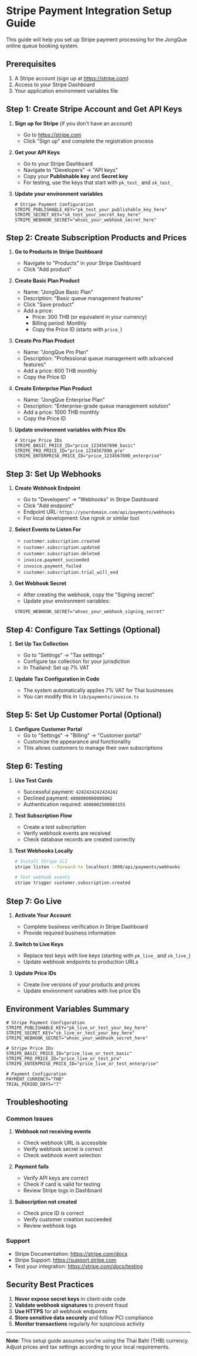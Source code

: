 # Stripe Payment Integration Setup Guide

This guide will help you set up Stripe payment processing for the JongQue online queue booking system.

## Prerequisites

1. A Stripe account (sign up at https://stripe.com)
2. Access to your Stripe Dashboard
3. Your application environment variables file

## Step 1: Create Stripe Account and Get API Keys

1. **Sign up for Stripe** (if you don't have an account)
   - Go to https://stripe.com
   - Click "Sign up" and complete the registration process

2. **Get your API Keys**
   - Go to your Stripe Dashboard
   - Navigate to "Developers" → "API keys"
   - Copy your **Publishable key** and **Secret key**
   - For testing, use the keys that start with `pk_test_` and `sk_test_`

3. **Update your environment variables**
   ```env
   # Stripe Payment Configuration
   STRIPE_PUBLISHABLE_KEY="pk_test_your_publishable_key_here"
   STRIPE_SECRET_KEY="sk_test_your_secret_key_here"
   STRIPE_WEBHOOK_SECRET="whsec_your_webhook_secret_here"
   ```

## Step 2: Create Subscription Products and Prices

1. **Go to Products in Stripe Dashboard**
   - Navigate to "Products" in your Stripe Dashboard
   - Click "Add product"

2. **Create Basic Plan Product**
   - Name: "JongQue Basic Plan"
   - Description: "Basic queue management features"
   - Click "Save product"
   - Add a price:
     - Price: 300 THB (or equivalent in your currency)
     - Billing period: Monthly
     - Copy the Price ID (starts with `price_`)

3. **Create Pro Plan Product**
   - Name: "JongQue Pro Plan"
   - Description: "Professional queue management with advanced features"
   - Add a price: 600 THB monthly
   - Copy the Price ID

4. **Create Enterprise Plan Product**
   - Name: "JongQue Enterprise Plan"
   - Description: "Enterprise-grade queue management solution"
   - Add a price: 1000 THB monthly
   - Copy the Price ID

5. **Update environment variables with Price IDs**
   ```env
   # Stripe Price IDs
   STRIPE_BASIC_PRICE_ID="price_1234567890_basic"
   STRIPE_PRO_PRICE_ID="price_1234567890_pro"
   STRIPE_ENTERPRISE_PRICE_ID="price_1234567890_enterprise"
   ```

## Step 3: Set Up Webhooks

1. **Create Webhook Endpoint**
   - Go to "Developers" → "Webhooks" in Stripe Dashboard
   - Click "Add endpoint"
   - Endpoint URL: `https://yourdomain.com/api/payments/webhooks`
   - For local development: Use ngrok or similar tool

2. **Select Events to Listen For**
   - `customer.subscription.created`
   - `customer.subscription.updated`
   - `customer.subscription.deleted`
   - `invoice.payment_succeeded`
   - `invoice.payment_failed`
   - `customer.subscription.trial_will_end`

3. **Get Webhook Secret**
   - After creating the webhook, copy the "Signing secret"
   - Update your environment variables:
   ```env
   STRIPE_WEBHOOK_SECRET="whsec_your_webhook_signing_secret"
   ```

## Step 4: Configure Tax Settings (Optional)

1. **Set Up Tax Collection**
   - Go to "Settings" → "Tax settings"
   - Configure tax collection for your jurisdiction
   - In Thailand: Set up 7% VAT

2. **Update Tax Configuration in Code**
   - The system automatically applies 7% VAT for Thai businesses
   - You can modify this in `lib/payments/invoice.ts`

## Step 5: Set Up Customer Portal (Optional)

1. **Configure Customer Portal**
   - Go to "Settings" → "Billing" → "Customer portal"
   - Customize the appearance and functionality
   - This allows customers to manage their own subscriptions

## Step 6: Testing

1. **Use Test Cards**
   - Successful payment: `4242424242424242`
   - Declined payment: `4000000000000002`
   - Authentication required: `4000002500003155`

2. **Test Subscription Flow**
   - Create a test subscription
   - Verify webhook events are received
   - Check database records are created correctly

3. **Test Webhooks Locally**
   ```bash
   # Install Stripe CLI
   stripe listen --forward-to localhost:3000/api/payments/webhooks
   
   # Test webhook events
   stripe trigger customer.subscription.created
   ```

## Step 7: Go Live

1. **Activate Your Account**
   - Complete business verification in Stripe Dashboard
   - Provide required business information

2. **Switch to Live Keys**
   - Replace test keys with live keys (starting with `pk_live_` and `sk_live_`)
   - Update webhook endpoints to production URLs

3. **Update Price IDs**
   - Create live versions of your products and prices
   - Update environment variables with live price IDs

## Environment Variables Summary

```env
# Stripe Payment Configuration
STRIPE_PUBLISHABLE_KEY="pk_live_or_test_your_key_here"
STRIPE_SECRET_KEY="sk_live_or_test_your_key_here"
STRIPE_WEBHOOK_SECRET="whsec_your_webhook_secret_here"

# Stripe Price IDs
STRIPE_BASIC_PRICE_ID="price_live_or_test_basic"
STRIPE_PRO_PRICE_ID="price_live_or_test_pro"
STRIPE_ENTERPRISE_PRICE_ID="price_live_or_test_enterprise"

# Payment Configuration
PAYMENT_CURRENCY="THB"
TRIAL_PERIOD_DAYS="7"
```

## Troubleshooting

### Common Issues

1. **Webhook not receiving events**
   - Check webhook URL is accessible
   - Verify webhook secret is correct
   - Check webhook event selection

2. **Payment fails**
   - Verify API keys are correct
   - Check if card is valid for testing
   - Review Stripe logs in Dashboard

3. **Subscription not created**
   - Check price ID is correct
   - Verify customer creation succeeded
   - Review webhook logs

### Support

- Stripe Documentation: https://stripe.com/docs
- Stripe Support: https://support.stripe.com
- Test your integration: https://stripe.com/docs/testing

## Security Best Practices

1. **Never expose secret keys** in client-side code
2. **Validate webhook signatures** to prevent fraud
3. **Use HTTPS** for all webhook endpoints
4. **Store sensitive data securely** and follow PCI compliance
5. **Monitor transactions** regularly for suspicious activity

---

**Note**: This setup guide assumes you're using the Thai Baht (THB) currency. Adjust prices and tax settings according to your local requirements.
